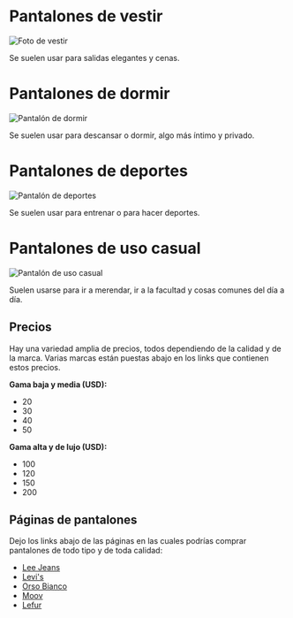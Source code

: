 # Pantalones de vestir

![Foto de vestir](imgs/Pantalon1.png)	

Se suelen usar para salidas elegantes y cenas.

# Pantalones de dormir

![Pantalón de dormir](imgs/Pantalon2.png)

Se suelen usar para descansar o dormir, algo más íntimo y privado.

# Pantalones de deportes

![Pantalón de deportes](imgs/Pantalon3.jpg)

Se suelen usar para entrenar o para hacer deportes.

# Pantalones de uso casual

![Pantalón de uso casual](imgs/Pantalon4.png)

Suelen usarse para ir a merendar, ir a la facultad y cosas comunes del día a día.

## Precios

Hay una variedad amplia de precios, todos dependiendo de la calidad y de la marca. Varias marcas están puestas abajo en los links que contienen estos precios.

**Gama baja y media (USD):**
- 20 
- 30
- 40
- 50

**Gama alta y de lujo (USD):**
- 100
- 120
- 150
- 200

## Páginas de pantalones

Dejo los links abajo de las páginas en las cuales podrías comprar pantalones de todo tipo y de toda calidad:

- [Lee Jeans](http://leejeans.ar/)
- [Levi's](http://levi.com.ar/)
- [Orso Bianco](http://orsobianco.com.ar/)
- [Moov](https://www.moov.com.ar/)
- [Lefur](http://lefur.com.ar/)
